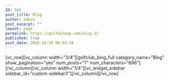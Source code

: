 ```yaml
---
ID: 581
post_title: Blog
author: admin
post_excerpt: ""
layout: page
permalink: https://golf4cheap.com/blog-2/
published: true
post_date: 2016-10-10 06:54:18
---
```

[vc_row][vc_column width="3/4"][golfclub_blog_full category_name="Blog" show_pagination="yes" num_posts="7" num_characters="696"][/vc_column][vc_column width="1/4"][vc_widget_sidebar sidebar_id="custom-sidebar3"][/vc_column][/vc_row]